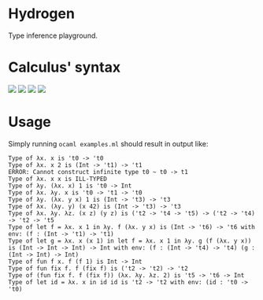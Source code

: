 # Hydrogen
Type inference playground.

# Calculus' syntax
<img src="https://render.githubusercontent.com/render/math?math=\text{var} \ni x,\dots">

<img src="https://render.githubusercontent.com/render/math?math=\text{tvar} \ni \alpha,\dots">

<img src="https://render.githubusercontent.com/render/math?math=\text{type} \ni \tau \Coloneqq \alpha \mid \text{Int} \mid \tau \rightarrow \tau">

<img src="https://render.githubusercontent.com/render/math?math=\text{expr} \ni e \Coloneqq x \mid n \mid \lambda x . e \mid \text{fun} f x . e \mid e \: e \mid \text{let} x = e \: \text{in} \: e">

# Usage
Simply running `ocaml examples.ml` should result in output like:
```
Type of λx. x is 't0 -> 't0
Type of λx. x 2 is (Int -> 't1) -> 't1
ERROR: Cannot construct infinite type t0 ~ t0 -> t1
Type of λx. x x is ILL-TYPED
Type of λy. (λx. x) 1 is 't0 -> Int
Type of λx. λy. x is 't0 -> 't1 -> 't0
Type of λy. (λx. y x) 1 is (Int -> 't3) -> 't3
Type of λx. (λy. y) (x 42) is (Int -> 't3) -> 't3
Type of λx. λy. λz. (x z) (y z) is ('t2 -> 't4 -> 't5) -> ('t2 -> 't4) -> 't2 -> 't5
Type of let f = λx. x 1 in λy. f (λx. y x) is (Int -> 't6) -> 't6 with env: (f : (Int -> 't1) -> 't1)
Type of let g = λx. x (x 1) in let f = λx. x 1 in λy. g (f (λx. y x)) is (Int -> Int -> Int) -> Int with env: (f : (Int -> 't4) -> 't4) (g : (Int -> Int) -> Int)
Type of fun f x. f (f 1) is Int -> Int
Type of fun fix f. f (fix f) is ('t2 -> 't2) -> 't2
Type of (fun fix f. f (fix f)) (λx. λy. λz. 2) is 't5 -> 't6 -> Int
Type of let id = λx. x in id id is 't2 -> 't2 with env: (id : 't0 -> 't0)
```